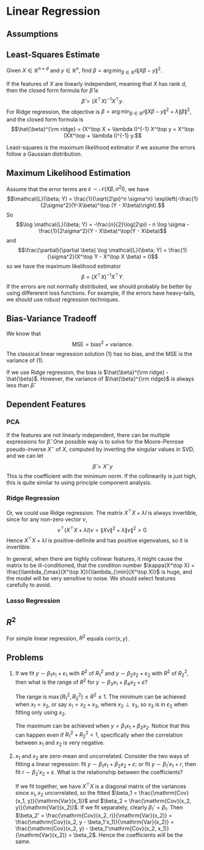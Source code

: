 # Linear Regression

## Assumptions

## Least-Squares Estimate

Given $X \in \mathbb{R}^{n \times d}$ and $y \in \mathbb{R}^n$, find $\beta = \arg\min_{\beta \in \mathbb{R}^d} \|X\beta - y\|^2$.

If the features of $X$ are linearly independent, meaning that $X$ has rank $d$, then the closed form formula for $\hat{\beta}$ is
$$\hat{\beta} = (X^\top X)^{-1}X^\top y.$$
For Ridge regression, the objective is $\beta = \arg\min_{\beta \in \mathbb{R}^d} \|X\beta-y\|^2 + \lambda \|\beta\|^2$, and the closed form formula is
$$\hat{\beta}^{\rm ridge} = (X^\top X + \lambda I)^{-1} X^\top y = X^\top (XX^\top + \lambda I)^{-1} y.$$

Least-squares is the maximum likelihood estimator if we assume the errors follow a Gaussian distribution.

## Maximum Likelihood Estimation

Assume that the error terms are $\varepsilon \sim \mathcal{N}(X\beta, \sigma^2 I)$, we have
$$\mathcal{L}(\beta; Y) = \frac{1}{\sqrt{2\pi}^n \sigma^n} \exp\left(-\frac{1}{2\sigma^2}(Y-X\beta)^\top (Y - X\beta)\right).$$
So
$$\log \mathcal{L}(\beta; Y) = -\frac{n}{2}\log(2\pi) - n \log \sigma - \frac{1}{2\sigma^2}(Y - X\beta)^\top(Y - X\beta)$$
and
$$\frac{\partial}{\partial \beta} \log \mathcal{L}(\beta; Y) = \frac{1}{\sigma^2}(X^\top Y - X^\top X \beta) = 0$$
so we have the maximum likelihood estimator
$$\beta = (X^\top X)^{-1} X^\top Y.$$
If the errors are not normally distributed, we should probably be better by using differerent loss functions. For example, if the errors have heavy-tails, we should use robust regression techniques.

## Bias-Variance Tradeoff

We know that
$$\mathrm{MSE} = \mathrm{bias}^2 + \mathrm{variance}.$$
The classical linear regression solution (1) has no bias, and the MSE is the variance of (1).

If we use Ridge regression, the bias is $\hat{\beta}^{\rm ridge} - \hat{\beta}$. However, the variance of $\hat{\beta}^{\rm ridge}$ is always less than $\hat{\beta}$.

## Dependent Features

### PCA

If the features are not linearly independent, there can be multiple expressions for $\hat{\beta}$. One possible way is to solve for the Moore-Penrose pseudo-inverse $X^-$ of $X$, computed by inverting the singular values in SVD, and we can let
$$\hat{\beta} = X^- y$$
This is the coefficient with the minimum norm. If the collinearity is just high, this is quite similar to using principle component analysis.

### Ridge Regression

Or, we could use Ridge regression. The matrix $X^\top X + \lambda I$ is always invertible, since for any non-zero vector $v$,
$$v^\top (X^\top X + \lambda I)v = \|Xv\|^2 + \lambda \|v\|^2 > 0.$$
Hence $X^\top X + \lambda I$ is positive-definite and has positive eigenvalues, so it is invertible.

In general, when there are highly collinear features, it might cause the matrix to be ill-conditioned, that the condition number $\kappa(X^\top X) = \frac{\lambda_{\max}(X^\top X)}{\lambda_{\min}(X^\top X)}$ is huge, and the model will be very sensitive to noise. We should select features carefully to avoid.

### Lasso Regression



## $R^2$

For simple linear regression, $R^2$ equals $\mathrm{corr}(x, y)$.

## Problems

1. If we fit $y \sim \beta_1 x_1 + \varepsilon_1$ with $R^2$ of $R_1^2$ and $y \sim \beta_2 x_2 + \varepsilon_2$ with $R^2$ of $R_2^2$, then what is the range of $R^2$ for $y \sim \beta_3 x_1 + \beta_4 x_2 + \varepsilon$?

   The range is $\max(R_1^2, R_2^2) \le R^2 \le 1$. The minimum can be achieved when $x_1 = x_2$, or say $x_1 = x_2 + x_3$, where $x_2 \perp x_3$, so $x_3$ is in $\varepsilon_2$ when fitting only using $x_2$.

   The maximum can be achieved when $y = \beta_1 x_1 + \beta_2 x_2$. Notice that this can happen even if $R_1^2 + R_2^2 < 1$, specifically when the correlation between $x_1$ and $x_2$ is very negative.

2. $x_1$ and $x_2$ are zero-mean and uncorrelated. Consider the two ways of fitting a linear regression: fit $y \sim \beta_1 x_1 + \beta_2 x_2 + \varepsilon$; or fit $y \sim \beta_1' x_1 + r$, then fit $r \sim \beta_2' x_2 + \varepsilon$. What is the relationship between the coefficients?

   If we fit together, we have $X^\top X$ is a diagonal matrix of the variances since $x_1,x_2$ uncorrelated, so the fitted $\beta_1 = \frac{\mathrm{Cov}(x_1, y)}{\mathrm{Var}(x_1)}$ and $\beta_2 = \frac{\mathrm{Cov}(x_2, y)}{\mathrm{Var}(x_2)}$. If we fit separately, clearly $\beta_1' = \beta_1$. Then $\beta_2' = \frac{\mathrm{Cov}(x_2, r)}{\mathrm{Var}(x_2)} = \frac{\mathrm{Cov}(x_2, y - \beta_1'x_1)}{\mathrm{Var}(x_2)} = \frac{\mathrm{Cov}(x_2, y) - \beta_1'\mathrm{Cov}(x_2, x_1)}{\mathrm{Var}(x_2)} = \beta_2$. Hence the coefficients will be the same.

